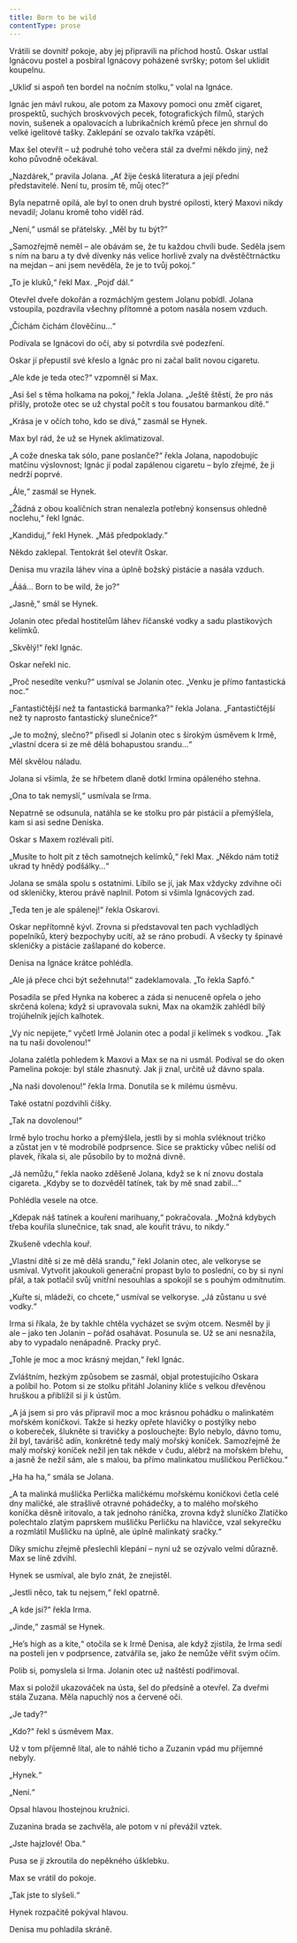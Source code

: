 ```yaml
---
title: Born to be wild
contentType: prose
---
```


Vrátili se dovnitř pokoje, aby jej připravili na příchod hostů. Oskar ustlal Ignácovu postel a posbíral Ignácovy poházené svršky; potom šel uklidit koupelnu.

„Ukliď si aspoň ten bordel na nočním stolku,“ volal na Ignáce.

Ignác jen mávl rukou, ale potom za Maxovy pomoci onu změť cigaret, prospektů, suchých broskvových pecek, fotografických filmů, starých novin, sušenek a opalovacích a lubrikačních krémů přece jen shrnul do velké igelitové tašky. Zaklepání se ozvalo takřka vzápětí.

Max šel otevřít – už podruhé toho večera stál za dveřmi někdo jiný, než koho původně očekával.

„Nazdárek,“ pravila Jolana. „Ať žije česká literatura a její přední představitelé. Není tu, prosím tě, můj otec?“

Byla nepatrně opilá, ale byl to onen druh bystré opilosti, který Maxovi nikdy nevadil; Jolanu kromě toho viděl rád.

„Není,“ usmál se přátelsky. „Měl by tu být?“

„Samozřejmě neměl – ale obávám se, že tu každou chvíli bude. Seděla jsem s ním na baru a ty dvě dívenky nás velice horlivě zvaly na dvěstěčtrnáctku na mejdan – ani jsem nevěděla, že je to tvůj pokoj.“

„To je kluků,“ řekl Max. „Pojď dál.“

Otevřel dveře dokořán a rozmáchlým gestem Jolanu pobídl. Jolana vstoupila, pozdravila všechny přítomné a potom nasála nosem vzduch.

„Čichám čichám člověčinu…“

Podívala se Ignácovi do očí, aby si potvrdila své podezření.

Oskar jí přepustil své křeslo a Ignác pro ni začal balit novou cigaretu.

„Ale kde je teda otec?“ vzpomněl si Max.

„Asi šel s těma holkama na pokoj,“ řekla Jolana. „Ještě štěstí, že pro nás přišly, protože otec se už chystal počít s tou fousatou barmankou dítě.“

„Krása je v očích toho, kdo se dívá,“ zasmál se Hynek.

Max byl rád, že už se Hynek aklimatizoval.

„A cože dneska tak sólo, pane poslanče?“ řekla Jolana, napodobujíc matčinu výslovnost; Ignác jí podal zapálenou cigaretu – bylo zřejmé, že ji nedrží poprvé.

„Ále,“ zasmál se Hynek.

„Žádná z obou koaličních stran nenalezla potřebný konsensus ohledně noclehu,“ řekl Ignác.

„Kandiduj,“ řekl Hynek. „Máš předpoklady.“

Někdo zaklepal. Tentokrát šel otevřít Oskar.

Denisa mu vrazila láhev vína a úplně božský pistácie a nasála vzduch.

„Ááá… Born to be wild, že jo?“

„Jasně,“ smál se Hynek.

Jolanin otec předal hostitelům láhev říčanské vodky a sadu plastikových kelímků.

„Skvělý!“ řekl Ignác.

Oskar neřekl nic.

„Proč nesedíte venku?“ usmíval se Jolanin otec. „Venku je přímo fantastická noc.“

„Fantastičtější než ta fantastická barmanka?“ řekla Jolana. „Fan­tastičtější než ty naprosto fantastický slunečnice?“

„Je to možný, slečno?“ přisedl si Jolanin otec s širokým úsměvem k Irmě, „vlastní dcera si ze mě dělá bohapustou srandu…“

Měl skvělou náladu.

Jolana si všimla, že se hřbetem dlaně dotkl Irmina opáleného stehna.

„Ona to tak nemyslí,“ usmívala se Irma.

Nepatrně se odsunula, natáhla se ke stolku pro pár pistácií a přemýšlela, kam si asi sedne Deniska.

Oskar s Maxem rozlévali pití.

„Musíte to holt pít z těch samotnejch kelímků,“ řekl Max. „Někdo nám totiž ukrad ty hnědý podšálky…“

Jolana se smála spolu s ostatními. Líbilo se jí, jak Max vždycky zdvihne oči od skleničky, kterou právě naplnil. Potom si všimla Ignácových zad.

„Teda ten je ale spálenej!“ řekla Oskarovi.

Oskar nepřítomně kývl. Zrovna si představoval ten pach vychladlých popelníků, který bezpochyby ucítí, až se ráno probudí. A všecky ty špinavé skleničky a pistácie zašlapané do koberce.

Denisa na Ignáce krátce pohlédla.

„Ale já přece chci být sežehnuta!“ zadeklamovala. „To řekla Sapfó.“

Posadila se před Hynka na koberec a záda si nenuceně opřela o jeho skrčená kolena; když si upravovala sukni, Max na okamžik zahlédl bílý trojúhelník jejích kalhotek.

„Vy nic nepijete,“ vyčetl Irmě Jolanin otec a podal jí kelímek s vodkou. „Tak na tu naši dovolenou!“

Jolana zalétla pohledem k Maxovi a Max se na ni usmál. Podíval se do oken Pamelina pokoje: byl stále zhasnutý. Jak ji znal, určitě už dávno spala.

„Na naši dovolenou!“ řekla Irma. Donutila se k milému úsměvu.

Také ostatní pozdvihli číšky.

„Tak na dovolenou!“

Irmě bylo trochu horko a přemýšlela, jestli by si mohla svléknout tričko a zůstat jen v té modrobílé podprsence. Sice se prakticky vůbec neliší od plavek, říkala si, ale působilo by to možná divně.

„Já nemůžu,“ řekla naoko zděšeně Jolana, když se k ní znovu dostala cigareta. „Kdyby se to dozvěděl tatínek, tak by mě snad zabil…“

Pohlédla vesele na otce.

„Kdepak náš tatínek a kouření marihuany,“ pokračovala. „Možná kdybych třeba kouřila slunečnice, tak snad, ale kouřit trávu, to nikdy.“

Zkušeně vdechla kouř.

„Vlastní dítě si ze mě dělá srandu,“ řekl Jolanin otec, ale velkoryse se usmíval. Vytvořit jakoukoli generační propast bylo to poslední, co by si nyní přál, a tak potlačil svůj vnitřní nesouhlas a spokojil se s pouhým odmítnutím.

„Kuřte si, mládeži, co chcete,“ usmíval se velkoryse. „Já zůstanu u své vodky.“

Irma si říkala, že by takhle chtěla vycházet se svým otcem. Nesměl by ji ale – jako ten Jolanin – pořád osahávat. Posunula se. Už se ani nesnažila, aby to vypadalo nenápadně. Pracky pryč.

„Tohle je moc a moc krásný mejdan,“ řekl Ignác.

Zvláštním, hezkým způsobem se zasmál, objal protestujícího Oskara a políbil ho. Potom si ze stolku přitáhl Jolaniny klíče s velkou dřevěnou hruškou a přiblížil si ji k ústům.

„A já jsem si pro vás připravil moc a moc krásnou pohádku o malinkatém mořském koníčkovi. Takže si hezky opřete hlavičky o postýlky nebo o kobereček, šlukněte si travičky a poslouchejte: Bylo nebylo, dávno tomu, žil byl, tavárišč adín, konkrétně tedy malý mořský koníček. Samozřejmě že malý mořský koníček nežil jen tak někde v čudu, alébrž na mořském břehu, a jasně že nežil sám, ale s malou, ba přímo malinkatou mušličkou Perličkou.“

„Ha ha ha,“ smála se Jolana.

„A ta malinká mušlička Perlička maličkému mořskému koníčkovi četla celé dny maličké, ale strašlivě otravné pohádečky, a to malého mořského koníčka děsně iritovalo, a tak jednoho ráníčka, zrovna když sluníčko Zlatíčko polechtalo zlatým paprskem mušličku Perličku na hlavičce, vzal sekyrečku a rozmlátil Mušličku na úplně, ale úplně malinkatý sračky.“

Díky smíchu zřejmě přeslechli klepání – nyní už se ozývalo velmi důrazně. Max se líně zdvihl.

Hynek se usmíval, ale bylo znát, že znejistěl.

„Jestli něco, tak tu nejsem,“ řekl opatrně.

„A kde jsi?“ řekla Irma.

„Jinde,“ zasmál se Hynek.

„He’s high as a kite,“ otočila se k Irmě Denisa, ale když zjistila, že Irma sedí na posteli jen v podprsence, zatvářila se, jako že nemůže věřit svým očím.

Polib si, pomyslela si Irma. Jolanin otec už naštěstí podřimoval.

Max si položil ukazováček na ústa, šel do předsíně a otevřel. Za dveřmi stála Zuzana. Měla napuchlý nos a červené oči.

„Je tady?“

„Kdo?“ řekl s úsměvem Max.

Už v tom příjemně lítal, ale to náhlé ticho a Zuzanin vpád mu příjemné nebyly.

„Hynek.“

„Není.“

Opsal hlavou lhostejnou kružnici.

Zuzanina brada se zachvěla, ale potom v ní převážil vztek.

„Jste hajzlové! Oba.“

Pusa se jí zkroutila do nepěkného úšklebku.

Max se vrátil do pokoje.

„Tak jste to slyšeli.“

Hynek rozpačitě pokýval hlavou.

Denisa mu pohladila skráně.
